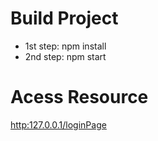 # Build Project
* 1st step: npm install
* 2nd step: npm start
# Acess Resource
[http:127.0.0.1/loginPage](http:127.0.0.1/loginPage)